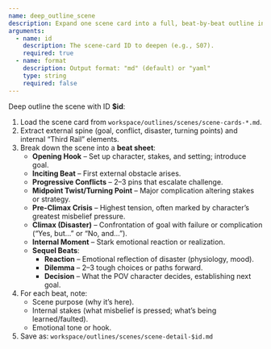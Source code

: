 ```yaml
---
name: deep_outline_scene
description: Expand one scene card into a full, beat-by-beat outline including turning points, emotional shifts, and sequel structure.
arguments:
  - name: id
    description: The scene-card ID to deepen (e.g., S07).
    required: true
  - name: format
    description: Output format: "md" (default) or "yaml"
    type: string
    required: false
---
```


Deep outline the scene with ID **$id**:

1. Load the scene card from `workspace/outlines/scenes/scene-cards-*.md`.
2. Extract external spine (goal, conflict, disaster, turning points) and internal “Third Rail” elements.
3. Break down the scene into a **beat sheet**:
   - **Opening Hook** – Set up character, stakes, and setting; introduce goal.
   - **Inciting Beat** – First external obstacle arises.
   - **Progressive Conflicts** – 2–3 pins that escalate challenge.
   - **Midpoint Twist/Turning Point** – Major complication altering stakes or strategy.
   - **Pre-Climax Crisis** – Highest tension, often marked by character’s greatest misbelief pressure.
   - **Climax (Disaster)** – Confrontation of goal with failure or complication (“Yes, but…” or “No, and…”).
   - **Internal Moment** – Stark emotional reaction or realization.
   - **Sequel Beats**:
     - **Reaction** – Emotional reflection of disaster (physiology, mood).
     - **Dilemma** – 2–3 tough choices or paths forward.
     - **Decision** – What the POV character decides, establishing next goal.
4. For each beat, note:
   - Scene purpose (why it’s here).
   - Internal stakes (what misbelief is pressed; what’s being learned/faulted).
   - Emotional tone or hook.
5. Save as: `workspace/outlines/scenes/scene-detail-$id.md`
